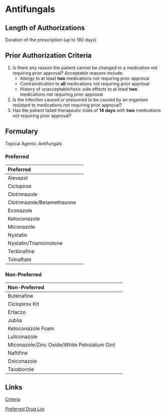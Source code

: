 # Antifungals

## Length of Authorizations

Duration of the prescription (up to 180 days)

## Prior Authorization Criteria

1.  Is there any reason the patient cannot be changed to a medication not requiring prior approval? Acceptable reasons include:
    -   Allergy to at least **two** medications not requiring prior approval
    -   Contraindication to **all** medications not requiring prior approval
    -   History of unacceptable/toxic side effects to at least **two** medications not requiring prior approval
2.  Is the infection caused or presumed to be caused by an organism resistant to medications not requiring prior approval?
3.  Has the patient failed therapeutic trials of **14 days** with **two** medications not requiring prior approval?

## Formulary

Topical Agents: Antifungals

### Preferred

| Preferred                  |      |
| :------------------------- | ---: |
| Alevazol                   |      |
| Ciclopirox                 |      |
| Clotrimazole               |      |
| Clotrimazole/Betamethasone |      |
| Econazole                  |      |
| Ketoconazole               |      |
| Miconazole                 |      |
| Nystatin                   |      |
| Nystatin/Triamcinolone     |      |
| Terbinafine                |      |
| Tolnaftate                 |      |

### Non-Preferred

| Non-Preferred                               |      |
| :------------------------------------------ | ---: |
| Butenafine                                  |      |
| Ciclopirox Kit                              |      |
| Ertaczo                                     |      |
| Jublia                                      |      |
| Ketoconazole Foam                           |      |
| Luliconazole                                |      |
| Miconazole/Zinc Oxide/White Petrolatum Oint |      |
| Naftifine                                   |      |
| Oxiconazole                                 |      |
| Tavaborole                                  |      |


## Links

[Criteria](https://pharmacy.medicaid.ohio.gov/sites/default/files/20220415_UPDL_Criteria_FINAL_.pdf#page=97)

[Preferred Drug List](https://pharmacy.medicaid.ohio.gov/sites/default/files/20220701_UPDL_FINAL.pdf#page=31)